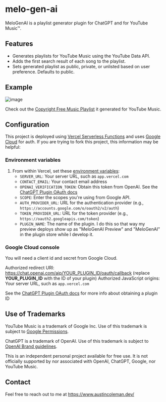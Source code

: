 # melo-gen-ai

MeloGenAI is a playlist generator plugin for ChatGPT and for YouTube Music™.

## Features

- Generates playlists for YouTube Music using the YouTube Data API.
- Adds the first search result of each song to the playlist.
- Sets generated playlist as public, private, or unlisted based on user preference. Defaults to public.

## Example

![image](https://github.com/AustinMichaelColeman/melo-gen-ai/assets/12992271/4e4fe260-95f9-407c-9369-8b1c9a01ede8)

Check out the [Copyright Free Music Playlist](https://music.youtube.com/browse/VLPLHue5YJSxY0idjvqtHa3cRqOeNycFW96t) it generated for YouTube Music.

## Configuration

This project is deployed using [Vercel Serverless Functions](https://vercel.com/docs/concepts/functions/serverless-functions) and uses [Google Cloud](https://console.cloud.google.com/) for auth. If you are trying to fork this project, this information may be helpful:

### Environment variables

1. From within Vercel, set these [environment variables](https://vercel.com/docs/concepts/projects/environment-variables):
   - `SERVER_URL`: Your server URL, such as `app.vercel.com`
   - `CONTACT_EMAIL`: Your contact email address
   - `OPENAI_VERIFICATION_TOKEN`: Obtain this token from OpenAI. See the [ChatGPT Plugin OAuth docs](https://platform.openai.com/docs/plugins/authentication/oauth)
   - `SCOPE`: Enter the scopes you're using from Google API.
   - `AUTH_PROVIDER_URL`: URL for the authentication provider (e.g., `https://accounts.google.com/o/oauth2/v2/auth`)
   - `TOKEN_PROVIDER_URL`: URL for the token provider (e.g., `https://oauth2.googleapis.com/token`)
   - `PLUGIN_NAME`: The name of the plugin. I do this so that way my preview deploys show up as "MeloGenAI Preview" and "MeloGenAI" in the plugin store while I develop it.

### Google Cloud console

You will need a client id and secret from Google Cloud.

Authorized redirect URI: https://chat.openai.com/aip/YOUR_PLUGIN_ID/oauth/callback (replace **YOUR_PLUGIN_ID** with the ID of your plugin)
Authorized JavaScript origins: Your server URL, such as `app.vercel.com`

See the [ChatGPT Plugin OAuth docs](https://platform.openai.com/docs/plugins/authentication/oauth) for more info about obtaining a plugin ID

## Use of Trademarks

YouTube Music is a trademark of Google Inc. Use of this trademark is subject to [Google Permissions](https://about.google/brand-resource-center/).

ChatGPT is a trademark of OpenAI. Use of this trademark is subject to [OpenAI Brand guidelines](https://openai.com/brand).

This is an independent personal project available for free use. It is not officially supported by nor associated with OpenAI, ChatGPT, Google, nor YouTube Music.

## Contact

Feel free to reach out to me at https://www.austincoleman.dev/
